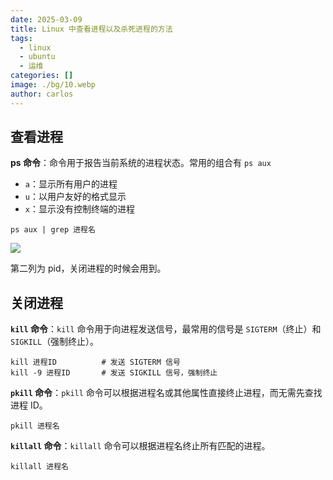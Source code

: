 ```yaml
---
date: 2025-03-09
title: Linux 中查看进程以及杀死进程的方法
tags:
  - linux
  - ubuntu
  - 运维
categories: []
image: ./bg/10.webp
author: carlos
---
```


## 查看进程

**ps 命令**：命令用于报告当前系统的进程状态。常用的组合有 `ps aux`

- `a`：显示所有用户的进程
- `u`：以用户友好的格式显示
- `x`：显示没有控制终端的进程

```shell
ps aux | grep 进程名
```

![](../00-assets/Pasted%20image%2020250309003651.png)

第二列为 pid，关闭进程的时候会用到。

## 关闭进程

**`kill` 命令**：`kill` 命令用于向进程发送信号，最常用的信号是 `SIGTERM`（终止）和 `SIGKILL`（强制终止）。

```shell
kill 进程ID          # 发送 SIGTERM 信号
kill -9 进程ID       # 发送 SIGKILL 信号，强制终止
```

**`pkill` 命令**：`pkill` 命令可以根据进程名或其他属性直接终止进程，而无需先查找进程 ID。

```shell
pkill 进程名
```

**`killall` 命令**：`killall` 命令可以根据进程名终止所有匹配的进程。

```shell
killall 进程名
```



